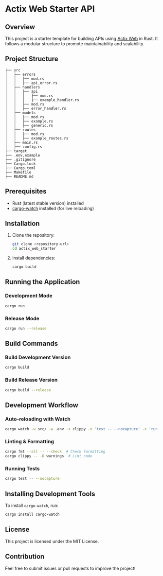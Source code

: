 # Actix Web Starter API

## Overview
This project is a starter template for building APIs using [Actix Web](https://actix.rs/) in Rust. It follows a modular structure to promote maintainability and scalability.

## Project Structure
```
├── src
│   ├── errors
│   │   ├── mod.rs
│   │   ├── api_error.rs
│   ├── handlers
│   │   ├── api
│   │   │   ├── mod.rs
│   │   │   ├── example_handler.rs
│   │   ├── mod.rs
│   │   ├── error_handler.rs
│   ├── models
│   │   ├── mod.rs
│   │   ├── example.rs
│   │   ├── generic.rs
│   ├── routes
│   │   ├── mod.rs
│   │   ├── example_routes.rs
│   ├── main.rs
│   ├── config.rs
├── target
├── .env.example
├── .gitignore
├── Cargo.lock
├── Cargo.toml
├── Makefile
├── README.md
```

## Prerequisites
- Rust (latest stable version) installed
- [cargo-watch](https://github.com/watchexec/cargo-watch) installed (for live reloading)

## Installation
1. Clone the repository:
   ```sh
   git clone <repository-url>
   cd actix_web_starter
   ```
2. Install dependencies:
   ```sh
   cargo build
   ```

## Running the Application
### Development Mode
```sh
cargo run
```

### Release Mode
```sh
cargo run --release
```

## Build Commands
### Build Development Version
```sh
cargo build
```

### Build Release Version
```sh
cargo build --release
```

## Development Workflow
### Auto-reloading with Watch
```sh
cargo watch -w src/ -w .env -x clippy -x 'test -- --nocapture' -x 'run -- --color=always'
```

### Linting & Formatting
```sh
cargo fmt --all -- --check  # Check formatting
cargo clippy -- -D warnings  # Lint code
```

### Running Tests
```sh
cargo test -- --nocapture
```

## Installing Development Tools
To install `cargo-watch`, run:
```sh
cargo install cargo-watch
```

## License
This project is licensed under the MIT License.

## Contribution
Feel free to submit issues or pull requests to improve the project!
